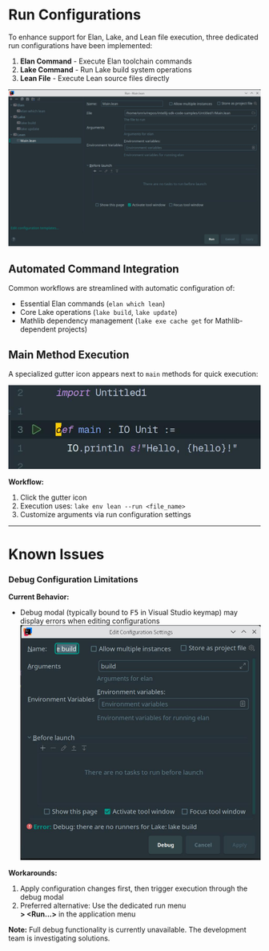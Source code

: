 # Run Configurations

To enhance support for Elan, Lake, and Lean file execution, three dedicated run configurations have been implemented:

1. **Elan Command** - Execute Elan toolchain commands
2. **Lake Command** - Run Lake build system operations
3. **Lean File** - Execute Lean source files directly

![Run Configuration Interface](/.github/media/run_configuration.jpg)

## Automated Command Integration
Common workflows are streamlined with automatic configuration of:
- Essential Elan commands (`elan which lean`)
- Core Lake operations (`lake build`, `lake update`)
- Mathlib dependency management (`lake exe cache get` for Mathlib-dependent projects)

## Main Method Execution
A specialized gutter icon appears next to `main` methods for quick execution:

![Main Method Gutter Icon](/.github/media/run_configuration_main_gutter.jpg)

**Workflow:**
1. Click the gutter icon
2. Execution uses: `lake env lean --run <file_name>`
3. Customize arguments via run configuration settings

---

# Known Issues

### Debug Configuration Limitations
**Current Behavior:**
- Debug modal (typically bound to <kbd>F5</kbd> in Visual Studio keymap) may display errors when editing configurations  
  ![Debug Configuration Error](/.github/media/run_configuration_debug_error.jpg)

**Workarounds:**
1. Apply configuration changes first, then trigger execution through the debug modal
2. Preferred alternative: Use the dedicated run menu  
   **<Run> > <Run...>** in the application menu

**Note:** Full debug functionality is currently unavailable. The development team is investigating solutions.